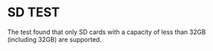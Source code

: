 SD TEST
========

The test found that only SD cards with a capacity of less than 32GB (including 32GB) are supported.

